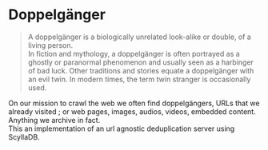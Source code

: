 # Doppelgänger

>A doppelgänger is a biologically unrelated look-alike or double, of a living person.  
>In fiction and mythology, a doppelgänger is often portrayed as a ghostly or paranormal phenomenon and usually seen as a harbinger of bad luck. Other traditions and stories equate a doppelgänger with an evil twin. In modern times, the term twin stranger is occasionally used.  

On our mission to crawl the web we often find doppelgängers, URLs that we already visited ; or web pages, images, audios, videos, embedded content. Anything we archive in fact.  
This an implementation of an url agnostic deduplication server using ScyllaDB.
